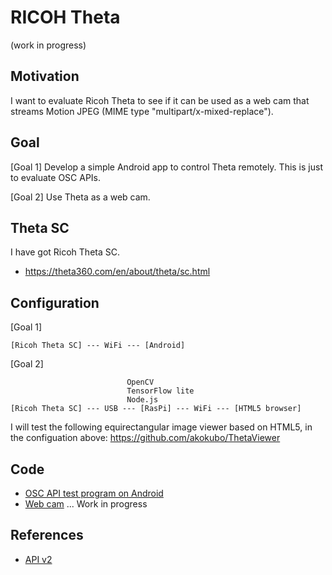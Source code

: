 # RICOH Theta
 
(work in progress)

## Motivation

I want to evaluate Ricoh Theta to see if it can be used as a web cam that streams Motion JPEG (MIME type "multipart/x-mixed-replace").

## Goal

[Goal 1] Develop a simple Android app to control Theta remotely. This is just to evaluate OSC APIs.

[Goal 2] Use Theta as a web cam.

## Theta SC

I have got Ricoh Theta SC.

- https://theta360.com/en/about/theta/sc.html

## Configuration

[Goal 1]
```
[Ricoh Theta SC] --- WiFi --- [Android]
```

[Goal 2]
```
                          OpenCV
                          TensorFlow lite
                          Node.js
[Ricoh Theta SC] --- USB --- [RasPi] --- WiFi --- [HTML5 browser]
```

I will test the following equirectangular image viewer based on HTML5, in the configuation above: 
https://github.com/akokubo/ThetaViewer

## Code

- [OSC API test program on Android](./android)
- [Web cam](./raspi) ... Work in progress

## References

- [API v2](https://api.ricoh/docs/theta-web-api-v2/)
